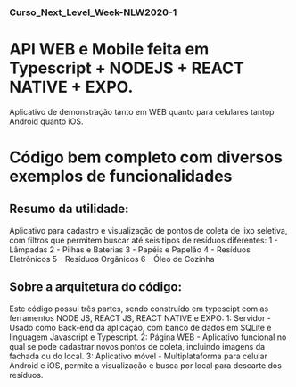 ### Curso_Next_Level_Week-NLW2020-1
# API WEB e Mobile feita em Typescript + NODEJS + REACT NATIVE + EXPO.

Aplicativo de demonstração tanto em WEB quanto para celulares tantop Android quanto iOS.

# Código bem completo com diversos exemplos de funcionalidades
## Resumo da utilidade:
Aplicativo para cadastro e visualização de pontos de coleta de lixo seletiva, com filtros que permitem buscar até seis tipos de resíduos diferentes:
1 - Lâmpadas
2 - Pilhas e Baterias
3 - Papéis e Papelão
4 - Resíduos Eletrônicos
5 - Resíduos Orgânicos
6 - Óleo de Cozinha

## Sobre a arquitetura do código:
Este código possui três partes, sendo construído em typescipt com as ferramentos NODE JS, REACT JS, REACT NATIVE e EXPO:
1: Servidor - Usado como Back-end da aplicação, com banco de dados em SQLite e linguagem Javascript e Typescript.
2: Página WEB - Aplicativo funcional no qual se pode cadastrar novos pontos de coleta, incluindo imagens da fachada ou do local.
3: Aplicativo móvel - Multiplataforma para celular Android e iOS, permite a visualização e busca por local para descarte dos resíduos.


